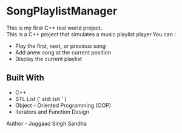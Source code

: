 # SongPlaylistManager
This is my first C++ real world project.
<br>
This is a C++ project that simulates a music playlist player.You can :
- Play the first, next, or previous song
- Add anew song at the current position
- Display the current playlist

## Built With
- C++
- STL List (' std::lsit ' )
- Object - Oriented Programming (OOP)
- Iterators and Function Design

 Author - Juggaad Singh Sandha
